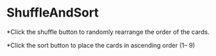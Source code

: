 # ShuffleAndSort

*Click the shuffle button to randomly
rearrange the order of the cards.

*Click the sort button to place the cards in ascending order (1– 9)

